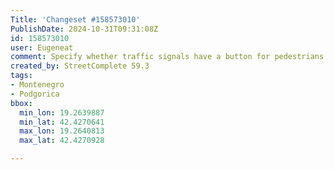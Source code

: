 ```yaml
---
Title: 'Changeset #158573010'
PublishDate: 2024-10-31T09:31:08Z
id: 158573010
user: Eugeneat
comment: Specify whether traffic signals have a button for pedestrians
created_by: StreetComplete 59.3
tags:
- Montenegro
- Podgorica
bbox:
  min_lon: 19.2639887
  min_lat: 42.4270641
  max_lon: 19.2640813
  max_lat: 42.4270928

---
```

